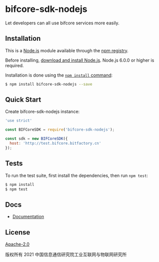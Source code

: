 bifcore-sdk-nodejs
=======

Let developers can all use bifcore services more easily.


## Installation

This is a [Node.js](https://nodejs.org/en/) module available through the
[npm registry](https://www.npmjs.com/).

Before installing, [download and install Node.js](https://nodejs.org/en/download/).
Node.js 6.0.0 or higher is required.

Installation is done using the
[`npm install` command](https://docs.npmjs.com/getting-started/installing-npm-packages-locally):

```bash
$ npm install bifcore-sdk-nodejs --save
```


## Quick Start

  Create bifcore-sdk-nodejs instance:

```js
'use strict' 

const BIFCoreSDK = require('bifcore-sdk-nodejs');

const sdk = new BIFCoreSDK({
  host: 'http://test.bifcore.bitfactory.cn'
});

```


## Tests

  To run the test suite, first install the dependencies, then run `npm test`:

```bash
$ npm install
$ npm test
```

## Docs

  * [Documentation](doc/BIFCore-SDK-Nodejs.md)

## License

[Apache-2.0](http://www.apache.org/licenses/LICENSE-2.0)

版权所有 2021 中国信息通信研究院工业互联网与物联网研究所
